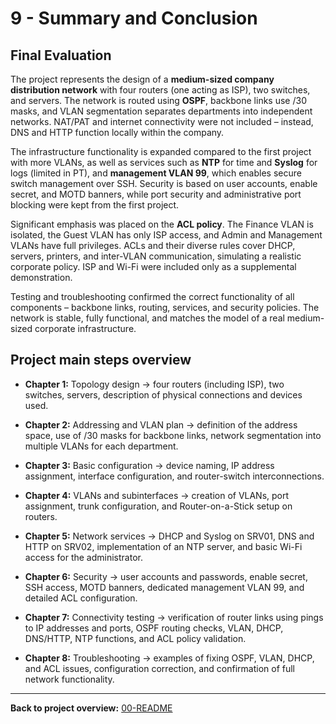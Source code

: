 
# 9 - Summary and Conclusion

## Final Evaluation

The project represents the design of a **medium-sized company distribution network** with four routers (one acting as ISP), two switches, and servers. The network is routed using **OSPF**, backbone links use /30 masks, and VLAN segmentation separates departments into independent networks. NAT/PAT and internet connectivity were not included – instead, DNS and HTTP function locally within the company.

The infrastructure functionality is expanded compared to the first project with more VLANs, as well as services such as **NTP** for time and **Syslog** for logs (limited in PT), and **management VLAN 99**, which enables secure switch management over SSH. Security is based on user accounts, enable secret, and MOTD banners, while port security and administrative port blocking were kept from the first project.

Significant emphasis was placed on the **ACL policy**. The Finance VLAN is isolated, the Guest VLAN has only ISP access, and Admin and Management VLANs have full privileges. ACLs and their diverse rules cover DHCP, servers, printers, and inter-VLAN communication, simulating a realistic corporate policy. ISP and Wi-Fi were included only as a supplemental demonstration.

Testing and troubleshooting confirmed the correct functionality of all components – backbone links, routing, services, and security policies. The network is stable, fully functional, and matches the model of a real medium-sized corporate infrastructure.

## Project main steps overview

- **Chapter 1:** Topology design -> four routers (including ISP), two switches, servers, description of physical connections and devices used.
    
- **Chapter 2:** Addressing and VLAN plan -> definition of the address space, use of /30 masks for backbone links, network segmentation into multiple VLANs for each department.
    
- **Chapter 3:** Basic configuration -> device naming, IP address assignment, interface configuration, and router-switch interconnections.
    
- **Chapter 4:** VLANs and subinterfaces -> creation of VLANs, port assignment, trunk configuration, and Router-on-a-Stick setup on routers.
    
- **Chapter 5:** Network services -> DHCP and Syslog on SRV01, DNS and HTTP on SRV02, implementation of an NTP server, and basic Wi-Fi access for the administrator.
    
- **Chapter 6:** Security -> user accounts and passwords, enable secret, SSH access, MOTD banners, dedicated management VLAN 99, and detailed ACL configuration.
    
- **Chapter 7:** Connectivity testing -> verification of router links using pings to IP addresses and ports, OSPF routing checks, VLAN, DHCP, DNS/HTTP, NTP functions, and ACL policy validation.
    
- **Chapter 8:** Troubleshooting -> examples of fixing OSPF, VLAN, DHCP, and ACL issues, configuration correction, and confirmation of full network functionality.
    

---

**Back to project overview:** [00-README](00-README.en.md)
